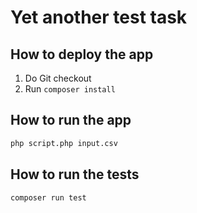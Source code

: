 Yet another test task
=====================

How to deploy the app
---------------------

 1. Do Git checkout
 2. Run `composer install`


How to run the app
------------------

```sh
php script.php input.csv
```

How to run the tests
--------------------

```sh
composer run test
```
